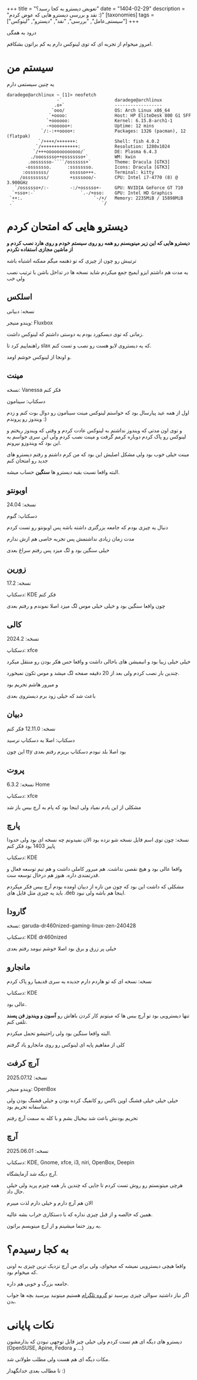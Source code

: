 +++
title = "تعویض دیسترو به کجا رسید؟"
date = "1404-02-29"
description = "نقد و بررسی دیسترو هایی که عوض کردم :)"
[taxonomies]
tags = ["سیستم_عامل", "بررسی", "نقد", "دیسترو", "لینوکس"]
+++

درود به همگی

امروز میخوام از تجربه ای که توی لینوکس دارم یه کم براتون بشکافم.

# سیستم من

یه چنین سیستمی دارم
```
daradege@archlinux ~ [1]> neofetch 
                   -`                    daradege@archlinux 
                  .o+`                   ------------------ 
                 `ooo/                   OS: Arch Linux x86_64 
                `+oooo:                  Host: HP EliteDesk 800 G1 SFF 
               `+oooooo:                 Kernel: 6.15.8-arch1-1 
               -+oooooo+:                Uptime: 12 mins 
             `/:-:++oooo+:               Packages: 1326 (pacman), 12 (flatpak) 
            `/++++/+++++++:              Shell: fish 4.0.2 
           `/++++++++++++++:             Resolution: 1280x1024 
          `/+++ooooooooooooo/`           DE: Plasma 6.4.3 
         ./ooosssso++osssssso+`          WM: kwin 
        .oossssso-````/ossssss+`         Theme: Dracula [GTK3] 
       -osssssso.      :ssssssso.        Icons: Dracula [GTK3] 
      :osssssss/        osssso+++.       Terminal: kitty 
     /ossssssss/        +ssssooo/-       CPU: Intel i7-4770 (8) @ 3.900GHz 
   `/ossssso+/:-        -:/+osssso+-     GPU: NVIDIA GeForce GT 710 
  `+sso+:-`                 `.-/+oso:    GPU: Intel HD Graphics 
 `++:.                           `-/+/   Memory: 2235MiB / 15898MiB 
 .`                                 `/
```

# دیسترو هایی که امتحان کردم

**دیسترو هایی که این زیر مینویسنم رو همه رو روی سیستم خودم و روی هارد نصب کردم و از ماشین مجازی استفاده نکردم**

ترتیبش رو چون از چیزی که تو ذهنمه میگم ممکنه اشتباه باشه

یه مدت هم داشتم ایزو ایمیج جمع میکردم شاید نسخه ها در تداخل باشن با ترتیب نصب ولی خب

## اسلکس

نسخه: دبیانی

ویندو منیجر: Fluxbox



زمانی که توی دیسکورد بودم یه دوستی داشتم که لینوکس داشت.

راهنماییم کرد تا slax که یه دیستروی لایو هست رو نصب و تست کنم.

و اونجا از لینوکس خوشم اومد.


## مینت

نسخه: Vanessa فکر کنم

دسکتاپ: سینامون


اول از همه عید پیارسال بود که خواستم لینوکس مینت سینامون رو دوال بوت کنم و زدم ویندوز رو پروندم :)

و توی اون مدتی که ویندوز نداشتم به لینوکس عادت کردم و وقتی که ویندوز ریختم و لینوکس رو پاک کردم دوباره کرمم گرفت
و مینت نصب کردم ولی این سری حواسم به این بود که ویندوزو نپرونم.

مینت خیلی خوب بود ولی مشکل اصلیش این بود که من کرم داشتم و رفتم دیسترو های جدید رو امتحان کنم

البته واقعا نسبت بقیه دیسترو ها **سنگین** حساب میشه.

## اوبونتو

نسخه: 24.04

دسکتاپ: گنوم


دنبال یه چیزی بودم که جامعه بزرگتری داشته باشه پس اوبونتو رو تست کردم

مدت زمان زیادی نداشتمش پس تجربه خاصی هم ازش ندارم

خیلی سنگین بود و لگ میزد پس رفتم سراغ بعدی


## زورین

نسخه: 17.2

دسکتاپ: KDE فکر کنم


چون واقعا سنگین بود و خیلی خیلی موس لگ میزد اصلا نموندم و رفتم بعدی

## کالی


نسخه: 2024.2

دسکتاپ: xfce


خیلی خیلی زیبا بود و انیمیشن های باحالی داشت و واقعا حس هکر بودن رو منتقل میکرد

چندین بار نصب کردم ولی بعد از 20 دقیقه صفحه لگ میشد و موس تکون نمیخورد.

و میرور هاشم تحریم بود

باعث شد که خیلی زود برم دیستروی بعدی


## دبیان


نسخه: 12.11.0 فکر کنم

دسکتاپ: اصلا به دسکتاپ نرسید


این چون tty بود اصلا بلد نبودم دسکتاپ بریزم رفتم بعدی

## پروت


نسخه: 6.3.2 Home

دسکتاپ: xfce


مشکلی از این یادم نمیاد ولی اینجا بود که پام به آرچ بیس باز شد


## پارچ


نسخه: چون توی اسم فایل نسخه شو نزده بود الان نمیدونم چه نسخه ای بود ولی حدودا پاییز 1403 بود فکر کنم

دسکتاپ: KDE


واقعا عالی بود و هیچ نقصی نداشت. هم میرور کاملی داشت و هم تیم توسعه فعال و قدرتمندی داره. هنوز هم درحال توسعه ست.

مشکلی که داشت این بود که چون من تازه از دبیان اومده بودم آرچ بیس فکر میکردم باید یه چیزی مثل فایل های .deb اینجا هم باشه ولی نبود.


## گارودا


نسخه: garuda-dr460nized-gaming-linux-zen-240428

دسکتاپ: KDE dr460nized


خیلی پر زرق و برق بود اصلا خوشم نیومد رفتم بعدی


## مانجارو


نسخه: نسخه ای که تو هاردم دارم جدیده یه سری قدیمیا رو پاک کردم

دسکتاپ: KDE


عالی بود.

تنها دیسترویی بود تو آرچ بیس ها که میتونم کار کردن باهاش رو **آسون و ویندوز فن پسند** تلقی کنم.

البته واقعا سنگین بود ولی راحتیشو تحمل میکردم.

کلی از مفاهیم پایه ای لینوکس رو روی مانجارو یاد گرفتم


## آرچ کرفت


نسخه: 2025.07.12

ویندو منیجر: OpenBox


خیلی خیلی خیلی قشنگ اوپن باکس رو کانفیگ کرده بودن و خیلی قشنگ بودن ولی متاسفانه تحریم بود.

تحریم بودنش باعث شد بیخیال بشم و با کله به سمت آرچ رفتم


## آرچ


نسخه: 2025.06.01

دسکتاپ: KDE, Gnome, xfce, i3, niri, OpenBox, Deepin


آرچ دیگه شد آزمایشگاه.

هرچی میتونستم رو روش تست کردم تا جایی که چندین بار همه چیزم پرید ولی خیلی حال داد.

الان هم آرچ دارم و خیلی دارم لذت میبرم

همین که خالصه و از قبل چیزی نداره که با دستکاری خراب بشه عالیه.

یه روز حتما میشینم و از آرچ مینویسم براتون.

# به کجا رسیدم؟

واقعا هیچی دیسترویی نمیشه که میخوای، ولی برای من آرچ نزدیک ترین چیزی به اونی که میخوام بود.

جامعه بزرگ و خوبی هم داره.

اگر نیاز داشتید سوالی چیزی بپرسید تو [گروه تلگرام](https://t.me/+Wu-iJNlA1j5kMGJk) هستیم میتونید بپرسید بچه ها جواب بدن.

# نکات پایانی

دیسترو های دیگه ای هم تست کردم ولی خیلی چیز قابل توجهی نبودن که بذارمشون (OpenSUSE, Apine, Fedora و ...)

مکات دیگه ای هم هست ولی مطلب طولانی شد.

تا مطالب بعدی خدانگهدار :)
